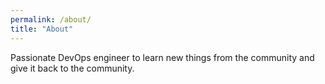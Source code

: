 ```yaml
---
permalink: /about/
title: "About"
---
```


Passionate DevOps engineer to learn new things from the community and give it back to the community. 
